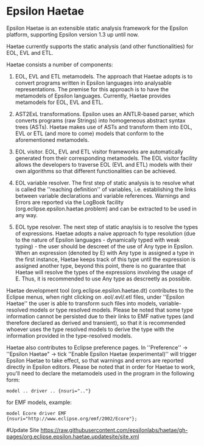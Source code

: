 # Epsilon Haetae

Epsilon Haetae is an extensible static analysis framework for the Epsilon platform, supporting Epsilon version 1.3 up until now.

Haetae currently supports the static analysis (and other functionalities) for EOL, EVL and ETL.

Haetae consists a number of components:

1. EOL, EVL and ETL metamodels. The approach that Haetae adopts is to convert programs written in Epsilon languages into analysable representations. The premise for this approach is to have the metamodels of Epsilon languages. Currently, Haetae provides metamodels for EOL, EVL and ETL.

2. AST2ExL transformations. Epsilon uses an ANTLR-based parser, which converts programs (raw Strings) into homogeneous abstract syntax trees (ASTs). Haetae makes use of ASTs and transform them into EOL, EVL or ETL (and more to come) models that conform to the aforementioned metamodels.

3. EOL visitor. EOL, EVL and ETL visitor frameworks are automatically generated from their corresponding metamodels. The EOL visitor facility allows the developers to traverse EOL (EVL and ETL) models with their own algorithms so that different functionalities can be achieved. 

4. EOL variable resolver. The first step of static analysis is to resolve what is called the ''reaching definition'' of variables, i.e. establishing the links between variable declarations and variable references. Warnings and Errors are reported via the LogBook facility (org.eclipse.epsilon.haetae.problem) and can be extracted to be used in any way.

5. EOL type resolver. The next step of static anaylsis is to resolve the types of expressions. Haetae adopts a naive approach fo type resolution  (due to the nature of Epsilon languages - dynamically typed with weak typing) - the user should be descreet of the use of Any type in Epsilon. When an expression (denoted by E) with Any type is assigned a type in the first instance, Haetae keeps track of this type until the expression is assigned another type, beyond this point, there is no guarantee that Haetae will resolve the types of the expressions involving the usage of E. Thus, it is recommended to use Any type as descreetly as possible.

Haetae development tool (org.eclipse.epsilon.haetae.dt) contributes to the Eclipse menus, when right clicking on .eol/.evl/.etl files, under ''Epsilon Haetae'' the user is able to transform such files into models, variable-resolved models or type resolved models. Please be noted that some type information cannot be persisted due to their links to EMF native types (and therefore declared as derived and transient), so that it is recommended whoever uses the type resolved models to derive the type with the information provided in the type-resolved models.

Haetae also contributes to Eclipse preference pages. In ''Preference'' -> ''Epsilon Haetae" -> tick ''Enable Epsilon Haetae (experimental)'' will trigger Epsilon Haetae to take effect, so that warnings and errors are reported directly in Epsilon editors. Please be noted that in order for Haetae to work, you'll need to declare the metamodels used in the program in the following form:

    model .. driver .. {nsuri=".."}
for EMF models, example:

    model Ecore driver EMF {nsuri="http://www.eclipse.org/emf/2002/Ecore"};

#Update Site
https://raw.githubusercontent.com/epsilonlabs/haetae/gh-pages/org.eclipse.epsilon.haetae.updatesite/site.xml

